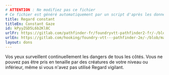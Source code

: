 ```yaml
---
# ATTENTION : Ne modifiez pas ce fichier
# Ce fichier est généré automatiquement par un script d'après les données du module Foundry VTT officiel et de sa traduction
title: Regard constant
titleEn: Constant Gaze
id: kPyyZGD5L6b2Kl8C
urlFr: https://gitlab.com/pathfinder-fr/foundryvtt-pathfinder2-fr/-/blob/master/data/feats/kPyyZGD5L6b2Kl8C.htm
urlEn: https://gitlab.com/hooking/foundry-vtt---pathfinder-2e/-/blob/master/packs/data/feats.db/constant-gaze.json
layout: dons
---
```

Vos yeux surveillent continuellement les dangers de tous les côtés. Vous ne pouvez pas être pris en tenaille par des créatures de votre niveau ou inférieur, même si vous n'avez pas utilisé Regard vigilant.
